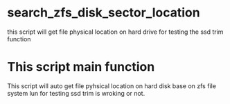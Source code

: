 # search_zfs_disk_sector_location
this script will get file physical location on hard drive for testing the ssd trim function
# This script main function
This script will auto get file pyhsical location on hard disk base on zfs file system lun for testing ssd trim is wroking or not. 
